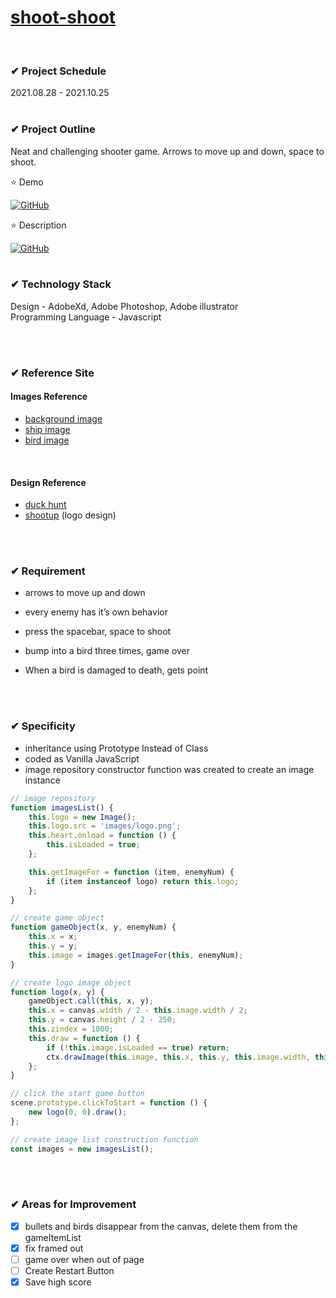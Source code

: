 # [shoot-shoot](https://lshyun730.github.io/shoot-shoot/)

<br>

### ✔ Project Schedule

2021.08.28 - 2021.10.25
<br><br>

### ✔ Project Outline

Neat and challenging shooter game. Arrows to move up and down, space to shoot.
<br>

⭐ Demo

<a href = "https://lshyun730.github.io/shoot-shoot/"><img alt="GitHub" src ="https://img.shields.io/badge/GitHub-181717.svg?&style=for-the-badge&logo=GitHub&logoColor=white"/>
</a>

⭐ Description

<a href = "https://drive.google.com/file/d/1eOE-lj2VxBPfoBy2XPr5744gL_LK-NKS/view"><img alt="GitHub" src ="https://img.shields.io/badge/Japanese-B7472A.svg?&style=for-the-badge&logo=Microsoft PowerPoint&logoColor=white"/>
</a>
<br><br>

### ✔ Technology Stack

Design - AdobeXd, Adobe Photoshop, Adobe illustrator <br>
Programming Language - Javascript

<br><br>

### ✔ Reference Site

#### Images Reference

-   [background image](https://kr.freepik.com/free-vector/adventure-background_16921968.htm)
-   [ship image](https://www.freepik.com/free-vector/astronaut-riding-rocket-cartoon-vector-icon-illustration-science-technology-icon-concept-isolated-premium-vector-flat-cartoon-style_17303379.htm#page=2&query=astronaut%20space%20rocket&position=23&from_view=search)
-   [bird image](https://www.freepik.com/free-vector/kawaii-birds-collection_4320275.htm#&position=3&from_view=undefined#position=1)

<br>

#### Design Reference

-   [duck hunt](https://www.silvergames.com/en/duck-hunt)
-   [shootup](https://shootup.io/) (logo design)

<br>
<br>

### ✔ Requirement

-   arrows to move up and down
-   every enemy has it’s own behavior
-   press the spacebar, space to shoot
-   bump into a bird three times, game over
-   When a bird is damaged to death, gets point

    <br><br>

### ✔ Specificity

-   inheritance using Prototype Instead of Class
-   coded as Vanilla JavaScript
-   image repository constructor function was created to create an image instance

```javascript
// image repository
function imagesList() {
    this.logo = new Image();
    this.logo.src = 'images/logo.png';
    this.heart.onload = function () {
        this.isLoaded = true;
    };

    this.getImageFor = function (item, enemyNum) {
        if (item instanceof logo) return this.logo;
    };
}

// create game object
function gameObject(x, y, enemyNum) {
    this.x = x;
    this.y = y;
    this.image = images.getImageFor(this, enemyNum);
}

// create logo image object
function logo(x, y) {
    gameObject.call(this, x, y);
    this.x = canvas.width / 2 - this.image.width / 2;
    this.y = canvas.height / 2 - 250;
    this.zindex = 1000;
    this.draw = function () {
        if (!this.image.isLoaded == true) return;
        ctx.drawImage(this.image, this.x, this.y, this.image.width, this.image.height);
    };
}

// click the start game button
scene.prototype.clickToStart = function () {
    new logo(0, 0).draw();
};

// create image list construction function
const images = new imagesList();
```

<br><br>

### ✔ Areas for Improvement

-   [x] bullets and birds disappear from the canvas, delete them from the gameItemList
-   [x] fix framed out
-   [ ] game over when out of page
-   [ ] Create Restart Button
-   [x] Save high score

<br><br>
